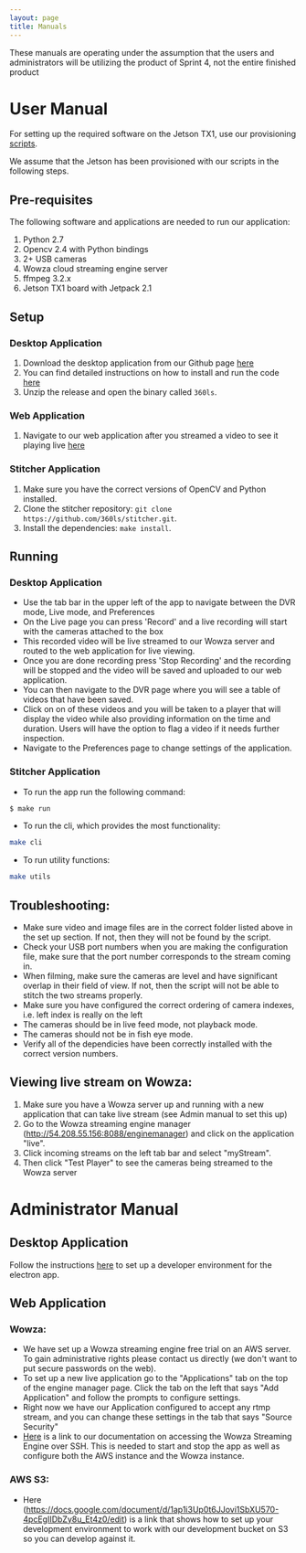 ```yaml
---
layout: page
title: Manuals
---
```


These manuals are operating under the assumption that the users and administrators will be utilizing the product of Sprint 4, not the entire finished product

# User Manual

For setting up the required software on the Jetson TX1, use our provisioning [scripts](https://github.com/360ls/provision.git).

We assume that the Jetson has been provisioned with our scripts in the following steps.

## Pre-requisites

The following software and applications are needed to run our application:

1. Python 2.7
2. Opencv 2.4 with Python bindings
3. 2+ USB cameras
4. Wowza cloud streaming engine server
5. ffmpeg 3.2.x
6. Jetson TX1 board with Jetpack 2.1


## Setup

### Desktop Application

1. Download the desktop application from our Github page [here](https://github.com/360ls/desktop/releases)
2. You can find detailed instructions on how to install and run the code [here](https://360ls.github.io/360ls/sprint/sprint5/code)
3. Unzip the release and open the binary called `360ls`.

### Web Application

1. Navigate to our web application after you streamed a video to see it playing live [here](https://vcms.herokuapp.com/player)


### Stitcher Application

1. Make sure you have the correct versions of OpenCV and Python installed.
2. Clone the stitcher repository: `git clone https://github.com/360ls/stitcher.git`.
3. Install the dependencies: `make install`.

## Running

### Desktop Application
- Use the tab bar in the upper left of the app to navigate between the DVR mode, Live mode, and Preferences
- On the Live page you can press 'Record' and a live recording will start with the cameras attached to the box
- This recorded video will be live streamed to our Wowza server and routed to the web application for live viewing.
- Once you are done recording press 'Stop Recording' and the recording will be stopped and the video will be saved and uploaded to our web application.
- You can then navigate to the DVR page where you will see a table of videos that have been saved.
- Click on on of these videos and you will be taken to a player that will display the video while also providing information on the time and duration. Users will have the option to flag a video if it needs further inspection.
- Navigate to the Preferences page to change settings of the application.

### Stitcher Application

- To run the app run the following command:
```sh
$ make run
```

- To run the cli, which provides the most functionality:
```sh
make cli
```

- To run utility functions:
```sh
make utils
```

## Troubleshooting:

- Make sure video and image files are in the correct folder listed above in the set up section. If not, then they will not be found by the script.
- Check your USB port numbers when you are making the configuration file, make sure that the port number corresponds to the stream coming in.
- When filming, make sure the cameras are level and have significant overlap in their field of view. If not, then the script will not be able to stitch the two streams properly.
- Make sure you have configured the correct ordering of camera indexes, i.e. left index is really on the left
- The cameras should be in live feed mode, not playback mode.
- The cameras should not be in fish eye mode.
- Verify all of the dependicies have been correctly installed with the correct version numbers.


## Viewing live stream on Wowza:

1. Make sure you have a Wowza server up and running with a new application that can take live stream (see Admin manual to set this up)
2. Go to the Wowza streaming engine manager (http://54.208.55.156:8088/enginemanager) and click on the application "live".
3. Click incoming streams on the left tab bar and select "myStream".
4. Then click "Test Player" to see the cameras being streamed to the Wowza server


# Administrator Manual

## Desktop Application

Follow the instructions [here](https://github.com/360ls/desktop/blob/master/README.md) to set up a developer environment for the electron app.

## Web Application

### Wowza:

- We have set up a Wowza streaming engine free trial on an AWS server. To gain administrative rights please contact us directly (we don't want to put secure passwords on the web).
- To set up a new live application go to the "Applications" tab on the top of the engine manager page. Click the tab on the left that says "Add Application" and follow the prompts to configure settings.
- Right now we have our Application configured to accept any rtmp stream, and you can change these settings in the tab that says "Source Security"
- [Here](https://docs.google.com/document/d/1P3ktqEnJgV6XPH9jGXVkZrj0uZQlp852OA8L4wnukl0/edit) is a link to our documentation on accessing the Wowza Streaming Engine over SSH. This is needed to start and stop the app as well as configure both the AWS instance and the Wowza instance.

### AWS S3:

- Here (https://docs.google.com/document/d/1ap1i3Up0t6JJovi1SbXU570-4pcEgIIDbZy8u_Et4z0/edit) is a link that shows how to set up your development environment to work with our development bucket on S3 so you can develop against it.
